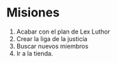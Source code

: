 # Misiones

1. Acabar con el plan de Lex Luthor
2. Crear la liga de la justicia
3. Buscar nuevos miembros
4. Ir a la tienda. 